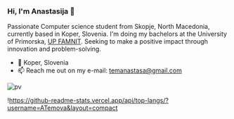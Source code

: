 ### Hi, I'm Anastasija 👋

Passionate Computer science student from Skopje, North Macedonia, currently based in Koper, Slovenia. I'm doing my bachelors at the University of Primorska, <a href="https://www.famnit.upr.si/en">UP FAMNIT</a>. Seeking to make a positive impact through innovation and problem-solving.

- 📍 Koper, Slovenia
- 📫 Reach me out on my e-mail: temanastasa@gmail.com

![pv](https://pageview.vercel.app/?github_user=ATemova)

!https://github-readme-stats.vercel.app/api/top-langs/?username=ATemova&layout=compact
